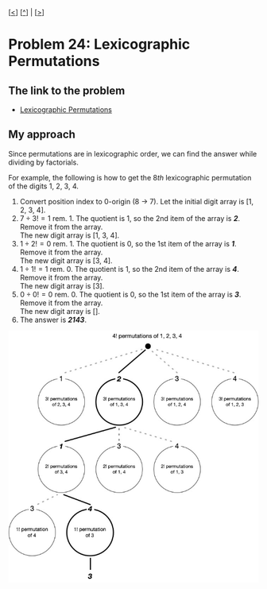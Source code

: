 \[[<](./p0023.md)] \[[^](../README.md)] | \[[>](./p0025.md)]

# Problem 24: Lexicographic Permutations

## The link to the problem

- [Lexicographic Permutations](https://projecteuler.net/problem=24)

## My approach

Since permutations are in lexicographic order,
we can find the answer while dividing by factorials.

For example, the following is how to get the 8*th* lexicographic permutation of the digits 1, 2, 3, 4.

1. Convert position index to 0-origin ($8$ -> $7$). Let the initial digit array is [1, 2, 3, 4].
2. $7 \div 3! = 1$ rem. $1$. The quotient is 1, so the 2nd item of the array is ***2***. Remove it from the array.   
   The new digit array is [1, 3, 4].
3. $1 \div 2! = 0$ rem. $1$. The quotient is 0, so the 1st item of the array is ***1***. Remove it from the array.   
   The new digit array is [3, 4].
4. $1 \div 1! = 1$ rem. $0$. The quotient is 1, so the 2nd item of the array is ***4***. Remove it from the array.   
   The new digit array is [3].
5. $0 \div 0! = 0$ rem. $0$. The quotient is 0, so the 1st item of the array is ***3***. Remove it from the array.   
   The new digit array is [].
6. The answer is ***2143***.

![figure](../images/p0024-01.jpg)
